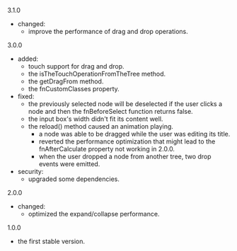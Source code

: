 3.1.0
- changed:
    - improve the performance of drag and drop operations.

3.0.0
- added:
	- touch support for drag and drop.
	- the isTheTouchOperationFromTheTree method.
	- the getDragFrom method.
	- the fnCustomClasses property.
- fixed:
	- the previously selected node will be deselected if the user clicks a node and then the fnBeforeSelect 
	function returns false.
  - the input box's width didn't fit its content well.
  - the reload() method caused an animation playing.
	- a node was able to be dragged while the user was editing its title.
	- reverted the performance optimization that might lead to the fnAfterCalculate property not working in 2.0.0.
	- when the user dropped a node from another tree, two drop events were emitted.
- security:
	- upgraded some dependencies.

2.0.0
- changed:
	- optimized the expand/collapse performance.

1.0.0
- the first stable version.